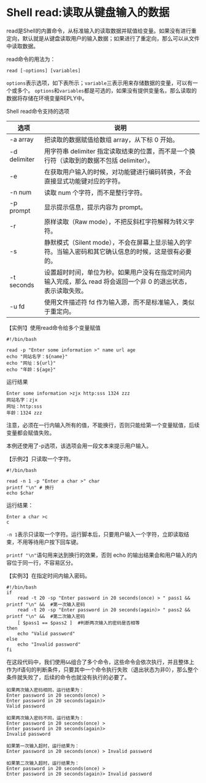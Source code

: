 # Shell read:读取从键盘输入的数据
read是Shell的内置命令，从标准输入的读取数据并赋值给变量。如果没有进行重定向，默认就是从键盘读取用户的输入数据；如果进行了重定向，那么可以从文件中读取数据。

read命令的用法为：
```shell
read [-options] [variables]
```
`options`表示选项，如下表所示；`variable`三表示用来存储数据的变量，可以有一个或多个。
`options`和`variables`都是可选的，如果没有提供变量名，那么读取的数据将存储在环境变量REPLY中。

Shell read命令支持的选项

|选项|说明|
|---|---|
|-a array	|把读取的数据赋值给数组 array，从下标 0 开始。|
|-d delimiter|用字符串 delimiter 指定读取结束的位置，而不是一个换行符（读取到的数据不包括 delimiter）。|
|-e	|在获取用户输入的时候，对功能键进行编码转换，不会直接显式功能键对应的字符。|
|-n num	|读取 num 个字符，而不是整行字符。|
|-p prompt	|显示提示信息，提示内容为 prompt。|
|-r	|原样读取（Raw mode），不把反斜杠字符解释为转义字符。|
|-s	|静默模式（Silent mode），不会在屏幕上显示输入的字符。当输入密码和其它确认信息的时候，这是很有必要的。|
|-t seconds	|设置超时时间，单位为秒。如果用户没有在指定时间内输入完成，那么 read 将会返回一个非 0 的退出状态，表示读取失败。|
|-u fd	|使用文件描述符 fd 作为输入源，而不是标准输入，类似于重定向。|

【实例1】使用read命令给多个变量赋值
```shell
#!/bin/bash

read -p "Enter some information >" name url age
echo "网站名字：${name}"
echo "网址：${url}"
echo "年龄：${age}"
```
运行结果
```shell
Enter some information >zjx http:sss 1324 zzz
网站名字：zjx
网址：http:sss
年龄：1324 zzz
```
注意，必须在一行内输入所有的值，不能换行，否则只能给第一个变量赋值，后续变量都会赋值失败。

本例还使用了-p选项，该选项会用一段文本来提示用户输入。

【示例2】只读取一个字符。
```shell
#!/bin/bash

read -n 1 -p "Enter a char >" char
printf "\n" # 换行
echo $char
```
运行结果：
```shell
Enter a char >c
c
```
`-n 1`表示只读取一个字符。运行脚本后，只要用户输入一个字符，立即读取结束，不用等待用户按下回车键。

`printf "\n"`语句用来达到换行的效果，否则 echo 的输出结果会和用户输入的内容位于同一行，不容易区分。

【实例3】在指定时间内输入密码。
```shell
#!/bin/bash
if
    read -t 20 -sp "Enter password in 20 seconds(once) > " pass1 && printf "\n" &&  #第一次输入密码
    read -t 20 -sp "Enter password in 20 seconds(again)> " pass2 && printf "\n" &&  #第二次输入密码
    [ $pass1 == $pass2 ]  #判断两次输入的密码是否相等
then
    echo "Valid password"
else
    echo "Invalid password"
fi
```
在这段代码中，我们使用`&&`组合了多个命令，这些命令会依次执行，并且整体上作为if语句的判断条件，只要其中一个命令执行失败（退出状态为非0），那么整个条件就失败了，后续的命令也就没有执行的必要了。

```shell
如果两次输入密码相同，运行结果为：
Enter password in 20 seconds(once) >
Enter password in 20 seconds(again)>
Valid password

如果两次输入密码不同，运行结果为：
Enter password in 20 seconds(once) >
Enter password in 20 seconds(again)>
Invalid password

如果第一次输入超时，运行结果为：
Enter password in 20 seconds(once) > Invalid password

如果第二次输入超时，运行结果为：
Enter password in 20 seconds(once) >
Enter password in 20 seconds(again)> Invalid password
```
